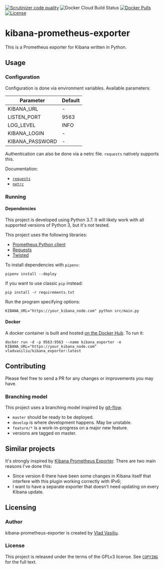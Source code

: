 [![Scrutinizer code quality](https://img.shields.io/scrutinizer/g/vladvasiliu/kibana-prometheus-exporter-py.svg)](https://scrutinizer-ci.com/g/vladvasiliu/kibana-prometheus-exporter-py/)
![Docker Cloud Build Status](https://img.shields.io/docker/cloud/build/vladvasiliu/kibana_exporter.svg)
[![Docker Pulls](https://img.shields.io/docker/pulls/vladvasiliu/kibana_exporter.svg)](https://hub.docker.com/r/vladvasiliu/kibana_exporter)
[![License](https://img.shields.io/github/license/vladvasiliu/kibana-prometheus-exporter-py.svg)](COPYING)


# kibana-prometheus-exporter

This is a Prometheus exporter for Kibana written in Python.

## Usage

### Configuration

Configuration is done via environment variables. Available parameters:

|Parameter      |Default|
|---------------|-------|
|KIBANA_URL     |-      |
|LISTEN_PORT    |9563   |
|LOG_LEVEL      |INFO   |
|KIBANA_LOGIN   |-      |
|KIBANA_PASSWORD|-      |

Authentication can also be done via a netrc file. `requests` natively supports this.

Documentation:
* [`requests`](http://docs.python-requests.org/en/master/user/authentication/)
* [`netrc`](https://www.gnu.org/software/inetutils/manual/html_node/The-_002enetrc-file.html)


### Running

#### Dependencies

This project is developed using Python 3.7. It will likely work with all supported versions of Python 3, but it's not tested.

This project uses the following libraries:

* [Prometheus Python client](https://github.com/prometheus/client_python)
* [Requests](http://docs.python-requests.org/en/master/)
* [Twisted](https://www.twistedmatrix.com/trac/)

To install dependencies with `pipenv`:

    pipenv install --deploy

If you want to use classic `pip` instead:

    pip install -r requirements.txt

Run the program specifying options:

    KIBANA_URL="https://your_kibana_node.com" python src/main.py


#### Docker

A docker container is built and hosted [on the Docker Hub](https://pipenv.readthedocs.io/en/latest/). To run it:

    docker run -d -p 9563:9563 --name kibana_exporter -e KIBANA_URL="https://your_kibana_node.com" vladvasiliu/kibana_exporter:latest


## Contributing

Please feel free to send a PR for any changes or improvements you may have.

### Branching model

This project uses a branching model inspired by [git-flow](https://datasift.github.io/gitflow/IntroducingGitFlow.html).

* `master` should be ready to be deployed.
* `develop` is where development happens. May be unstable.
* `feature/*` is a work-in-progress on a major new feature.
* versions are tagged on master.

## Similar projects

It's strongly inspired by [Kibana Prometheus Exporter](https://github.com/pjhampton/kibana-prometheus-exporter). There are two main reasons I've done this:

* Since version 6 there have been some changes in Kibana itself that interfere with this plugin working correctly with IPv6;
* I want to have a separate exporter that doesn't need updating on every Kibana update.



## Licensing

### Author
kibana-prometheus-exporter is created by [Vlad Vasiliu](https://github.com/vladvasiliu/).

### License
This project is released under the terms of the GPLv3 license. See [`COPYING`](COPYING) for the full text.
